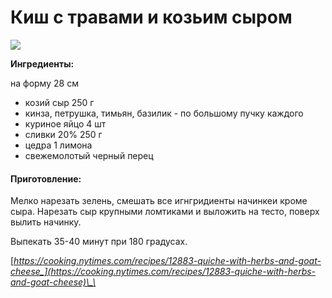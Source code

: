 # Киш с травами и козьим сыром

![](../../../pics/24kitch_span-articlelarge-v2-1.jpg)

**Ингредиенты:**

на форму 28 см

* козий сыр 250 г
* кинза, петрушка, тимьян, базилик - по большому пучку каждого
* куриное яйцо 4 шт
* сливки 20% 250 г
* цедра 1 лимона
* свежемолотый черный перец

#### Приготовление:

Мелко нарезать зелень, смешать все игнгридиенты начинкеи кроме сыра. Нарезать сыр крупными ломтиками и выложить на тесто, поверх вылить начинку.

Выпекать 35-40 минут при 180 градусах.

[_https://cooking.nytimes.com/recipes/12883-quiche-with-herbs-and-goat-cheese_](https://cooking.nytimes.com/recipes/12883-quiche-with-herbs-and-goat-cheese)\_\_

